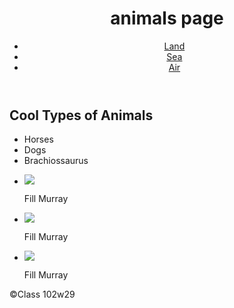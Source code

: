 
<!DOCTYPE html>
<html lang="en">
<head>
<meta charset="UTF-8" />
<meta http-equiv="X-UA-Compatible" content="IE=edge" />
<meta name="viewport" content="width=device-width, initial-scale=1.0" />
</head>
<body>
<header>
<h1>animals page</h1>
<nav>
<ul>
<li><a href="#">Land</a></li>
<li><a href="#">Sea</a></li>
<li><a href="#">Air</a></li>
</ul>
</nav>
</header>
<main>
<section>
<h2>Cool Types of Animals</h2>
<ul>
<li>Horses</li>
<li>Dogs</li>
<li>Brachiossaurus</li>
</ul>
</section>
<section>
<ul>
<li>
<img
src="https://www.stevensegallery.com/640/360"
/>
<p>Fill Murray</p>
</li>
<li>
<img
src="https://www.fillmurray.com/640/360"
/>
<p>Fill Murray</p>
</li>
<li>
<img
src="https://www.fillmurray.com/640/360"
/>
<p>Fill Murray</p>
</li>
</ul>
</section>
</main>
<footer>
<p>&copy;Class 102w29</p>
</footer>
</body>
</html>
